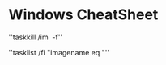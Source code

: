 # Windows CheatSheet

''taskkill /im <image name> -f''

''tasklist /fi "imagename eq <image name>"''
